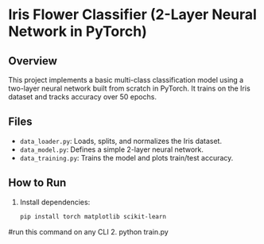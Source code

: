 # Iris Flower Classifier (2-Layer Neural Network in PyTorch)

## Overview

This project implements a basic multi-class classification model using a two-layer neural network built from scratch in PyTorch. It trains on the Iris dataset and tracks accuracy over 50 epochs.

## Files
- `data_loader.py`: Loads, splits, and normalizes the Iris dataset.
- `data_model.py`: Defines a simple 2-layer neural network.
- `data_training.py`: Trains the model and plots train/test accuracy.

## How to Run

1. Install dependencies:
   ```bash
   pip install torch matplotlib scikit-learn
#run this command on any CLI 
2. python train.py
